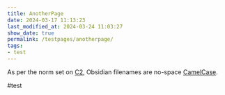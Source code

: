```yaml
---
title: AnotherPage
date: 2024-03-17 11:13:23
last_modified_at: 2024-03-24 11:03:27
show_date: true
permalink: /testpages/anotherpage/
tags:
- test
---
```

As per the norm set on  [C2](https://wiki.c2.com/), Obsidian filenames are no-space [CamelCase](https://wiki.c2.com/?CamelCase).

#test